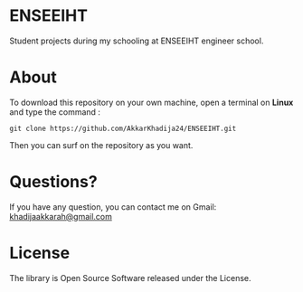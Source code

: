 # ENSEEIHT
Student projects during my schooling at ENSEEIHT engineer school.

# About

To download this repository on your own machine, open a terminal on **Linux** and type the command :

    git clone https://github.com/AkkarKhadija24/ENSEEIHT.git
    
Then you can surf on the repository as you want.
# Questions?
If you have any question, you can contact me on Gmail: khadijaakkarah@gmail.com
# License
The library is Open Source Software released under the License.
